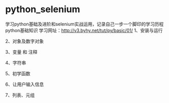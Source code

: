 # python_selenium
学习python基础及进阶和selenium实战运用，记录自己一步一个脚印的学习历程
python基础知识
学习网址：http://v3.byhy.net/tut/py/basic/01/
1、安装与运行

2、对象及数字对象

3、变量 和 注释

4、字符串

5、初学函数

6、让用户输入信息

7、列表、元组
